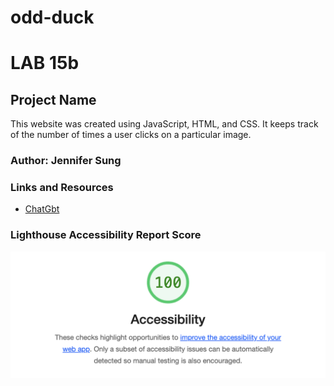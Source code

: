 # odd-duck

# LAB 15b

## Project Name

This website was created using JavaScript, HTML, and CSS. It keeps track of the number of times a user clicks on a particular image.

### Author: Jennifer Sung

### Links and Resources

* [ChatGbt](https://chat.openai.com/)

### Lighthouse Accessibility Report Score

![access-image](img/access-image.png)
